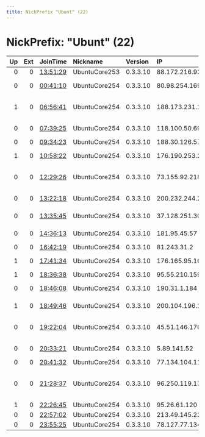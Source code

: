 ```yaml
---
title: NickPrefix "Ubunt" (22)
---
```


# NickPrefix: "Ubunt" (22)

|   Up |   Ext | JoinTime                                                                                            | Nickname      | Version   | IP              | AS                                      | CC   |   ORp |   Dirp | OS    | Contact   |   eFamMembers |
|-----:|------:|:----------------------------------------------------------------------------------------------------|:--------------|:----------|:----------------|:----------------------------------------|:-----|------:|-------:|:------|:----------|--------------:|
|    0 |     0 | [13:51:29](https://metrics.torproject.org/rs.html#details/4D94F01D1F680ED11C8AF768AD79C26365AC372A) | UbuntuCore253 | 0.3.3.10  | 88.172.216.93   | Free SAS                                | fr   | 45047 |      0 | Linux | None      |             1 |
|    0 |     0 | [00:41:10](https://metrics.torproject.org/rs.html#details/B80E3358C5D6C349EAD7342E87BBF44E37FCEDFC) | UbuntuCore254 | 0.3.3.10  | 80.98.254.169   | Liberty Global B.V.                     | hu   | 35811 |      0 | Linux | None      |             1 |
|    1 |     0 | [06:56:41](https://metrics.torproject.org/rs.html#details/A054DECD2C9FB4984EA490BA7B2E1C1724C2AE36) | UbuntuCore254 | 0.3.3.10  | 188.173.231.150 | Nextgen Communications Srl              | ro   | 46439 |      0 | Linux | None      |             1 |
|    0 |     0 | [07:39:25](https://metrics.torproject.org/rs.html#details/B2ED68476EE212D2B53CE955F0E17720D9F076C4) | UbuntuCore254 | 0.3.3.10  | 118.100.50.69   | TM Net, Internet Service Provider       | my   | 43645 |      0 | Linux | None      |             1 |
|    0 |     0 | [09:34:23](https://metrics.torproject.org/rs.html#details/926B590487C8BBB9BB933EFD2A17DCB3C3EADD18) | UbuntuCore254 | 0.3.3.10  | 188.30.126.57   | Three                                   | gb   | 36679 |      0 | Linux | None      |             1 |
|    1 |     0 | [10:58:22](https://metrics.torproject.org/rs.html#details/C58AC6B8C2C94D4BC58F5619175431ED9FAB490C) | UbuntuCore254 | 0.3.3.10  | 176.190.253.226 | Bouygues Telecom SA                     | fr   | 34633 |      0 | Linux | None      |             1 |
|    0 |     0 | [12:29:26](https://metrics.torproject.org/rs.html#details/2912444B0FA1FC5DEB1642DF388A31833059B05F) | UbuntuCore254 | 0.3.3.10  | 73.155.92.218   | Comcast Cable Communications, LLC       | us   | 35053 |      0 | Linux | None      |             1 |
|    0 |     0 | [13:22:18](https://metrics.torproject.org/rs.html#details/7DB876B025722A08C1D1FDD0752E2AA0CEE3E43F) | UbuntuCore254 | 0.3.3.10  | 200.232.244.208 | TELEFu00D4NICA BRASIL S.A               | br   | 33465 |      0 | Linux | None      |             1 |
|    0 |     0 | [13:35:45](https://metrics.torproject.org/rs.html#details/025121216A44E1A64AA55183E362EB17089DFBCA) | UbuntuCore254 | 0.3.3.10  | 37.128.251.30   | Andishe Sabz Khazar Co. P.j.s.          | ir   | 34185 |      0 | Linux | None      |             1 |
|    0 |     0 | [14:36:13](https://metrics.torproject.org/rs.html#details/172FB1BC39667555C019199CEA637DA701388DB5) | UbuntuCore254 | 0.3.3.10  | 181.95.45.57    | Telecom Argentina S.A.                  | ar   | 43259 |      0 | Linux | None      |             1 |
|    0 |     0 | [16:42:19](https://metrics.torproject.org/rs.html#details/1B6A164D5DA9134784B03D4C70F5CE3AEBDC66B9) | UbuntuCore254 | 0.3.3.10  | 81.243.31.2     | Proximus NV                             | be   | 41743 |      0 | Linux | None      |             1 |
|    1 |     0 | [17:41:34](https://metrics.torproject.org/rs.html#details/182506929A4E7C93D947EF87DA9AAE527D296567) | UbuntuCore254 | 0.3.3.10  | 176.165.95.163  | Bouygues Telecom SA                     | fr   | 39443 |      0 | Linux | None      |             1 |
|    1 |     0 | [18:36:38](https://metrics.torproject.org/rs.html#details/C6DEE704C614986AA6C5A532C558EB308B86346B) | UbuntuCore254 | 0.3.3.10  | 95.55.210.159   | Rostelecom                              | ru   | 33869 |      0 | Linux | None      |             1 |
|    0 |     0 | [18:46:08](https://metrics.torproject.org/rs.html#details/88A76FE1CCC03B50D1E6F25DE4D8C26FDC89F17D) | UbuntuCore254 | 0.3.3.10  | 190.31.1.184    | Telecom Argentina S.A.                  | ar   | 46189 |      0 | Linux | None      |             1 |
|    1 |     0 | [18:49:46](https://metrics.torproject.org/rs.html#details/F20FB86C92E98CC9D11E373561B44DF8AFEEB69A) | UbuntuCore254 | 0.3.3.10  | 200.104.196.140 | VTR BANDA ANCHA S.A.                    | cl   | 39265 |      0 | Linux | None      |             1 |
|    0 |     0 | [19:22:04](https://metrics.torproject.org/rs.html#details/9E490AFB34EA300E6008D46DDA4F7DF96437DEDF) | UbuntuCore254 | 0.3.3.10  | 45.51.146.176   | Time Warner Cable Internet LLC          | us   | 46067 |      0 | Linux | None      |             1 |
|    0 |     0 | [20:33:21](https://metrics.torproject.org/rs.html#details/ED85728B64474CE9D8A5AC61CE9DDA186B12C9BF) | UbuntuCore254 | 0.3.3.10  | 5.89.141.52     | Vodafone Italia S.p.A.                  | it   | 36475 |      0 | Linux | None      |             1 |
|    0 |     0 | [20:41:32](https://metrics.torproject.org/rs.html#details/C72023FA77FFDEC46FF5B66CC5C103FA6CEC24EC) | UbuntuCore254 | 0.3.3.10  | 77.134.104.112  | SFR SA                                  | fr   | 46267 |      0 | Linux | None      |             1 |
|    0 |     0 | [21:28:37](https://metrics.torproject.org/rs.html#details/9D6C51A62E32A8E9370DC0EFFB0416446F2A86D5) | UbuntuCore254 | 0.3.3.10  | 96.250.119.137  | MCI Communications Services, Inc. d/b/a | us   | 40365 |      0 | Linux | None      |             1 |
|    1 |     0 | [22:26:45](https://metrics.torproject.org/rs.html#details/81B907E39D7FEF4D95D6AB72963D671CF6196FBB) | UbuntuCore254 | 0.3.3.10  | 95.26.61.120    | VimpelCom                               | ru   | 39719 |      0 | Linux | None      |             1 |
|    0 |     0 | [22:57:02](https://metrics.torproject.org/rs.html#details/CFDC4E124D322432BC9E034D82AF6BCD86E8EE2E) | UbuntuCore254 | 0.3.3.10  | 213.49.145.22   | Proximus NV                             | be   | 41959 |      0 | Linux | None      |             1 |
|    0 |     0 | [23:55:25](https://metrics.torproject.org/rs.html#details/0832755224D89115D24CB85009B241957E336E28) | UbuntuCore254 | 0.3.3.10  | 78.127.77.134   | SFR SA                                  | fr   | 42037 |      0 | Linux | None      |             1 |
